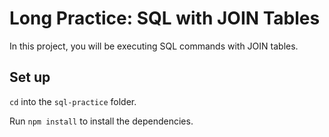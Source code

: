 # Long Practice: SQL with JOIN Tables

In this project, you will be executing SQL commands with JOIN tables.

## Set up

`cd` into the `sql-practice` folder.

Run `npm install` to install the dependencies.